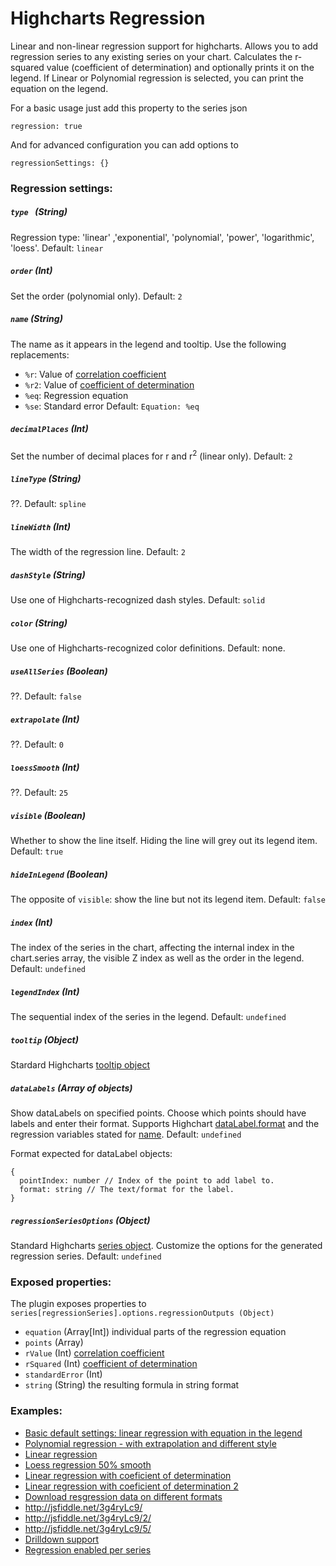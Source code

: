 Highcharts Regression
=====================

Linear and non-linear regression support for highcharts.
Allows you to add regression series to any existing series on your chart. 
Calculates the r-squared value (coefficient of determination) and optionally prints it on the legend.
If Linear or Polynomial regression is selected, you can print the equation on the legend.

For a basic usage just add this property to the series json

    regression: true

And for advanced configuration you can add options to 

    regressionSettings: {}
    
### Regression settings: 

##### `type ` (String)
Regression type: 'linear' ,'exponential', 'polynomial', 'power', 'logarithmic', 'loess'. Default: `linear`

##### `order` (Int)
Set the order (polynomial only). Default: `2`

##### `name` (String)
The name as it appears in the legend and tooltip. Use the following replacements:
* `%r`:  Value of [correlation coefficient][wiki-r]
* `%r2`: Value of [coefficient of determination][wiki-r2]
* `%eq`: Regression equation
* `%se`: Standard error
Default: `Equation: %eq`

##### `decimalPlaces` (Int)
Set the number of decimal places for r and r<sup>2</sup> (linear only). Default: `2`

##### `lineType` (String)
??. Default: `spline`

##### `lineWidth` (Int)
The width of the regression line. Default: `2`

##### `dashStyle` (String)
Use one of Highcharts-recognized dash styles. Default: `solid`

##### `color` (String)
Use one of Highcharts-recognized color definitions. Default: none.

##### `useAllSeries` (Boolean)
??. Default: `false`

##### `extrapolate` (Int)
??. Default: `0`

##### `loessSmooth` (Int)
??. Default: `25`

##### `visible` (Boolean)
Whether to show the line itself. Hiding the line will grey out its legend item. Default: `true`

##### `hideInLegend` (Boolean)
The opposite of `visible`: show the line but not its legend item. Default: `false`

##### `index` (Int)
The index of the series in the chart, affecting the internal index in the chart.series array, the visible Z index as well as the order in the legend. Default: `undefined`

##### `legendIndex` (Int)
The sequential index of the series in the legend. Default: `undefined`

##### `tooltip` (Object)
Stardard Highcharts [tooltip object](http://api.highcharts.com/highcharts/tooltip)

##### `dataLabels` (Array of objects)
Show dataLabels on specified points. Choose which points should have labels and enter their format. Supports Highchart [dataLabel.format](https://api.highcharts.com/highcharts/plotOptions.series.dataLabels.format) and the regression variables stated for [name](#name-string). Default: `undefined`

Format expected for dataLabel objects:
```
{
  pointIndex: number // Index of the point to add label to.
  format: string // The text/format for the label.
}
```

##### `regressionSeriesOptions` (Object)
Standard Highcharts [series object](https://api.highcharts.com/highcharts/series).
Customize the options for the generated regression series. Default: `undefined`

### Exposed properties:
The plugin exposes properties to `series[regressionSeries].options.regressionOutputs (Object)`
* `equation` (Array[Int]) individual parts of the regression equation
* `points` (Array)
* `rValue` (Int) [correlation coefficient][wiki-r]
* `rSquared` (Int) [coefficient of determination][wiki-r2]
* `standardError` (Int)
* `string` (String) the resulting formula in string format

###  Examples:
* [Basic default settings: linear regression with equation in the legend](http://jsfiddle.net/phpepe/q5jm4d7k/)
* [Polynomial regression - with extrapolation and different style](http://jsfiddle.net/phpepe/8457ctpj/)
* [Linear regression](http://jsfiddle.net/phpepe/3vruC/)
* [Loess regression 50% smooth](http://jsfiddle.net/phpepe/sMJv9/)
* [Linear regression with coeficient of determination](http://jsfiddle.net/phpepe/ofgpk5rp/)
* [Linear regression with coeficient of determination 2](http://jsfiddle.net/phpepe/knyao3w9/)
* [Download resgression data on different formats](http://jsfiddle.net/gbsnpgdw/2/)
* http://jsfiddle.net/3g4ryLc9/
* http://jsfiddle.net/3g4ryLc9/2/
* http://jsfiddle.net/3g4ryLc9/5/
* [Drilldown support](http://jsfiddle.net/cmz25dtw/9/)
* [Regression enabled per series](http://jsfiddle.net/phpepe/ajp5mobc/)


[wiki-r]: https://en.wikipedia.org/wiki/Correlation_coefficient
[wiki-r2]: https://en.wikipedia.org/wiki/Coefficient_of_determination
